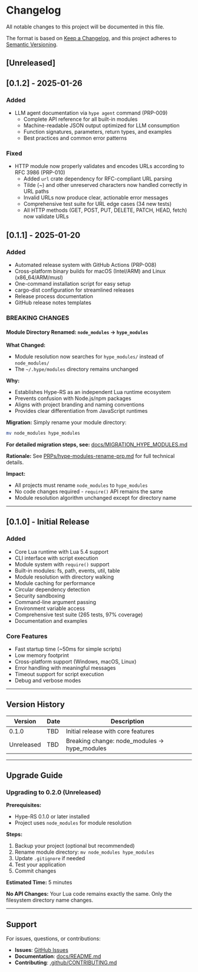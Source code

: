 # Changelog

All notable changes to this project will be documented in this file.

The format is based on [Keep a Changelog](https://keepachangelog.com/en/1.0.0/),
and this project adheres to [Semantic Versioning](https://semver.org/spec/v2.0.0.html).

## [Unreleased]

## [0.1.2] - 2025-01-26

### Added
- LLM agent documentation via `hype agent` command (PRP-009)
  - Complete API reference for all built-in modules
  - Machine-readable JSON output optimized for LLM consumption
  - Function signatures, parameters, return types, and examples
  - Best practices and common error patterns

### Fixed
- HTTP module now properly validates and encodes URLs according to RFC 3986 (PRP-010)
  - Added `url` crate dependency for RFC-compliant URL parsing
  - Tilde (~) and other unreserved characters now handled correctly in URL paths
  - Invalid URLs now produce clear, actionable error messages
  - Comprehensive test suite for URL edge cases (34 new tests)
  - All HTTP methods (GET, POST, PUT, DELETE, PATCH, HEAD, fetch) now validate URLs

## [0.1.1] - 2025-01-20

### Added
- Automated release system with GitHub Actions (PRP-008)
- Cross-platform binary builds for macOS (Intel/ARM) and Linux (x86_64/ARM/musl)
- One-command installation script for easy setup
- cargo-dist configuration for streamlined releases
- Release process documentation
- GitHub release notes templates

### BREAKING CHANGES

#### Module Directory Renamed: `node_modules` → `hype_modules`

**What Changed:**
- Module resolution now searches for `hype_modules/` instead of `node_modules/`
- The `~/.hype/modules` directory remains unchanged

**Why:**
- Establishes Hype-RS as an independent Lua runtime ecosystem
- Prevents confusion with Node.js/npm packages
- Aligns with project branding and naming conventions
- Provides clear differentiation from JavaScript runtimes

**Migration:**
Simply rename your module directory:
```bash
mv node_modules hype_modules
```

**For detailed migration steps, see:** [docs/MIGRATION_HYPE_MODULES.md](docs/MIGRATION_HYPE_MODULES.md)

**Rationale:** See [PRPs/hype-modules-rename-prp.md](PRPs/hype-modules-rename-prp.md) for full technical details.

**Impact:**
- All projects must rename `node_modules` to `hype_modules`
- No code changes required - `require()` API remains the same
- Module resolution algorithm unchanged except for directory name

---

## [0.1.0] - Initial Release

### Added
- Core Lua runtime with Lua 5.4 support
- CLI interface with script execution
- Module system with `require()` support
- Built-in modules: fs, path, events, util, table
- Module resolution with directory walking
- Module caching for performance
- Circular dependency detection
- Security sandboxing
- Command-line argument passing
- Environment variable access
- Comprehensive test suite (265 tests, 97% coverage)
- Documentation and examples

### Core Features
- Fast startup time (~50ms for simple scripts)
- Low memory footprint
- Cross-platform support (Windows, macOS, Linux)
- Error handling with meaningful messages
- Timeout support for script execution
- Debug and verbose modes

---

## Version History

| Version | Date | Description |
|---------|------|-------------|
| 0.1.0 | TBD | Initial release with core features |
| Unreleased | TBD | Breaking change: node_modules → hype_modules |

---

## Upgrade Guide

### Upgrading to 0.2.0 (Unreleased)

**Prerequisites:**
- Hype-RS 0.1.0 or later installed
- Project uses `node_modules` for module resolution

**Steps:**
1. Backup your project (optional but recommended)
2. Rename module directory: `mv node_modules hype_modules`
3. Update `.gitignore` if needed
4. Test your application
5. Commit changes

**Estimated Time:** 5 minutes

**No API Changes:** Your Lua code remains exactly the same. Only the filesystem directory name changes.

---

## Support

For issues, questions, or contributions:
- **Issues**: [GitHub Issues](https://github.com/sst/hype-rs/issues)
- **Documentation**: [docs/README.md](docs/README.md)
- **Contributing**: [.github/CONTRIBUTING.md](.github/CONTRIBUTING.md)
